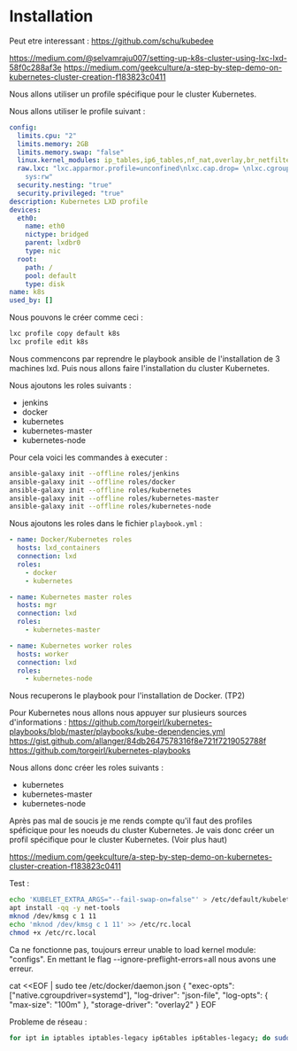 # Installation

Peut etre interessant : https://github.com/schu/kubedee

https://medium.com/@selvamraju007/setting-up-k8s-cluster-using-lxc-lxd-58f0c288af3e
https://medium.com/geekculture/a-step-by-step-demo-on-kubernetes-cluster-creation-f183823c0411

Nous allons utiliser un profile spécifique pour le cluster Kubernetes. 

Nous allons utiliser le profile suivant :

```yaml
config:
  limits.cpu: "2"
  limits.memory: 2GB
  limits.memory.swap: "false"
  linux.kernel_modules: ip_tables,ip6_tables,nf_nat,overlay,br_netfilter
  raw.lxc: "lxc.apparmor.profile=unconfined\nlxc.cap.drop= \nlxc.cgroup.devices.allow=a\nlxc.mount.auto=proc:rw
    sys:rw"
  security.nesting: "true"
  security.privileged: "true"
description: Kubernetes LXD profile
devices:
  eth0:
    name: eth0
    nictype: bridged
    parent: lxdbr0
    type: nic
  root:
    path: /
    pool: default
    type: disk
name: k8s
used_by: []
```

Nous pouvons le créer comme ceci :
```bash
lxc profile copy default k8s
lxc profile edit k8s
```


Nous commencons par reprendre le playbook ansible de l'installation de 3 machines lxd. Puis nous allons faire l'installation du cluster Kubernetes.

Nous ajoutons les roles suivants :

- jenkins
- docker
- kubernetes
- kubernetes-master
- kubernetes-node

Pour cela voici les commandes à executer :

```bash 
ansible-galaxy init --offline roles/jenkins
ansible-galaxy init --offline roles/docker
ansible-galaxy init --offline roles/kubernetes
ansible-galaxy init --offline roles/kubernetes-master
ansible-galaxy init --offline roles/kubernetes-node
```

Nous ajoutons les roles dans le fichier `playbook.yml` :

```yaml
- name: Docker/Kubernetes roles
  hosts: lxd_containers
  connection: lxd
  roles:
    - docker
    - kubernetes

- name: Kubernetes master roles
  hosts: mgr
  connection: lxd
  roles:
    - kubernetes-master

- name: Kubernetes worker roles
  hosts: worker
  connection: lxd
  roles:
    - kubernetes-node
```

Nous recuperons le playbook pour l'installation de Docker. (TP2)

Pour Kubernetes nous allons nous appuyer sur plusieurs sources d'informations :
https://github.com/torgeirl/kubernetes-playbooks/blob/master/playbooks/kube-dependencies.yml
https://gist.github.com/allanger/84db2647578316f8e721f7219052788f
https://github.com/torgeirl/kubernetes-playbooks

Nous allons donc créer les roles suivants :

- kubernetes
- kubernetes-master
- kubernetes-node

Après pas mal de soucis je me rends compte qu'il faut des profiles spéficique pour les noeuds du cluster Kubernetes. Je vais donc créer un profil spécifique pour le cluster Kubernetes. (Voir plus haut)

https://medium.com/geekculture/a-step-by-step-demo-on-kubernetes-cluster-creation-f183823c0411

Test :
```bash
echo 'KUBELET_EXTRA_ARGS="--fail-swap-on=false"' > /etc/default/kubeletsystemctl restart kubelet
apt install -qq -y net-tools
mknod /dev/kmsg c 1 11
echo 'mknod /dev/kmsg c 1 11' >> /etc/rc.local
chmod +x /etc/rc.local

```
Ca ne fonctionne pas, toujours erreur unable to load kernel module: "configs". 
En mettant le flag --ignore-preflight-errors=all nous avons une erreur.

cat <<EOF | sudo tee /etc/docker/daemon.json
{
"exec-opts": ["native.cgroupdriver=systemd"],
"log-driver": "json-file",
"log-opts": {
"max-size": "100m"
},
"storage-driver": "overlay2"
}
EOF

Probleme de réseau :
```bash
for ipt in iptables iptables-legacy ip6tables ip6tables-legacy; do sudo $ipt --flush; sudo $ipt --flush -t nat; sudo $ipt --delete-chain; sudo $ipt --delete-chain -t nat; sudo $ipt -P FORWARD ACCEPT; sudo $ipt -P INPUT ACCEPT; sudo $ipt -P OUTPUT ACCEPT; done
```